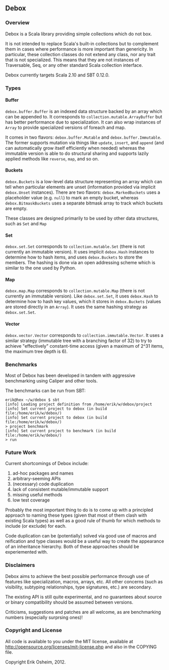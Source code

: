 ## Debox

### Overview

Debox is a Scala library providing simple collections which do not box.

It is not intended to replace Scala's built-in collections but to complement
them in cases where performance is more important than genericity. In
particular, these collection classes do not extend any class, nor any trait
that is not specialized. This means that they are not instances of
Traversable, Seq, or any other standard Scala collection interface.

Debox currently targets Scala 2.10 and SBT 0.12.0.

### Types

#### Buffer

`debox.buffer.Buffer` is an indexed data structure backed by an array which
can be appended to. It corresponds to `collection.mutable.ArrayBuffer`
but has better performance due to specialization. It can also wrap instances
of `Array` to provide specialized versions of foreach and map.

It comes in two flavors: `debox.buffer.Mutable` and `debox.buffer.Immutable`.
The former supports mutation via things like `update`, `insert`, and `append`
(and can automatically grow itself efficiently when needed) whereas the
immutable version is able to do structural sharing and supports lazily applied
methods like `reverse`, `map`, and so on.

#### Buckets

`debox.Buckets` is a low-level data structure representing an array which can
tell when particular elements are unset (information provided via implicit
`debox.Unset` instances). There are two flavors: `debox.MarkedBuckets` uses a
placeholder value (e.g. `null`) to mark an empty bucket, whereas
`debox.BitmaskBuckets` uses a separate bitmask array to track which buckets
are empty.

These classes are designed primarily to be used by other data structures, such
as `Set` and `Map`

#### Set

`debox.set.Set` corresponds to `collection.mutable.Set` (there is not
currently an immutable version). It uses implicit `debox.Hash` instances to
determine how to hash items, and uses `debox.Buckets` to store the members.
The hashing is done via an open addressing scheme which is similar to the one
used by Python.

#### Map

`debox.map.Map` corresponds to `collection.mutable.Map` (there is not
currently an immutable version). Like `debox.set.Set`, it uses `debox.Hash` to
determine how to hash key values, which it stores in `debox.Buckets` (values
are stored directly in an `Array`). It uses the same hashing strategy as
`debox.set.Set`.

#### Vector

`debox.vector.Vector` corresponds to `collection.immutable.Vector`. It uses a
similar strategy (immutable tree with a branching factor of 32) to try to
achieve "effectively" constant-time access (given a maximum of 2^31 items, the
maximum tree depth is 6).

### Benchmarks

Most of Debox has been developed in tandem with aggressive benchmarking using
Caliper and other tools.

The benchmarks can be run from SBT:

    erik@hex ~/w/debox $ sbt
    [info] Loading project definition from /home/erik/w/debox/project
    [info] Set current project to debox (in build file:/home/erik/w/debox/)
    [info] Set current project to debox (in build file:/home/erik/w/debox/)
    > project benchmark
    [info] Set current project to benchmark (in build file:/home/erik/w/debox/)
    > run

### Future Work

Current shortcomings of Debox include:

  1. ad-hoc packages and names
  2. arbitrary-seeming APIs
  3. (necessary) code duplication
  4. lack of consistent mutable/immutable support
  5. missing useful methods
  6. low test coverage

Probably the most important thing to do is to come up with a principled
approach to naming these types (given that most of them clash with existing
Scala types) as well as a good rule of thumb for which methods to include (or
exclude) for each.

Code duplication can be (potentially) solved via good use of macros and
reification and type classes would be a useful way to create the appearance of
an inheritance hierarchy. Both of these approaches should be experiemented
with.

### Disclaimers

Debox aims to achieve the best possible performance through use of features
like specialization, macros, arrays, etc. All other concerns (such as
visibility, subtyping relationships, type signatures, etc.) are secondary.

The existing API is still quite experimental, and no guarantees about source
or binary compatibility should be assumed between versions.

Criticisms, suggestions and patches are all welcome, as are benchmarking
numbers (especially surprsing ones)! 

### Copyright and License

All code is available to you under the MIT license, available at
http://opensource.org/licenses/mit-license.php and also in the COPYING file.

Copyright Erik Osheim, 2012.
